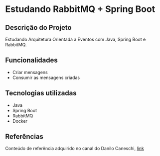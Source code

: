 # Estudando RabbitMQ + Spring Boot

## Descrição do Projeto

Estudando Arquitetura Orientada a Eventos com Java, Spring Boot e RabbitMQ.

## Funcionalidades

- Criar mensagens
- Consumir as mensagens criadas

## Tecnologias utilizadas

- Java
- Spring Boot
- RabbitMQ
- Docker

## Referências

Conteúdo de referência adquirido no canal do Danilo Caneschi, [link](https://youtu.be/BwQMTRh1hCc?si=PuZwJek_JMK7RZfN)
